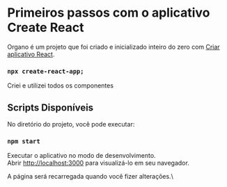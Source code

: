 # Primeiros passos com o aplicativo Create React

Organo é um projeto que foi criado e inicializado inteiro do zero com [Criar aplicativo React](https://github.com/facebook/create-react-app). 

### `npx create-react-app;`
Criei e utilizei todos os componentes

## Scripts Disponíveis

No diretório do projeto, você pode executar:

### `npm start`

Executar o aplicativo no modo de desenvolvimento.\
Abrir [http://localhost:3000](http://localhost:3000) para visualizá-lo em seu navegador.

A página será recarregada quando você fizer alterações.\